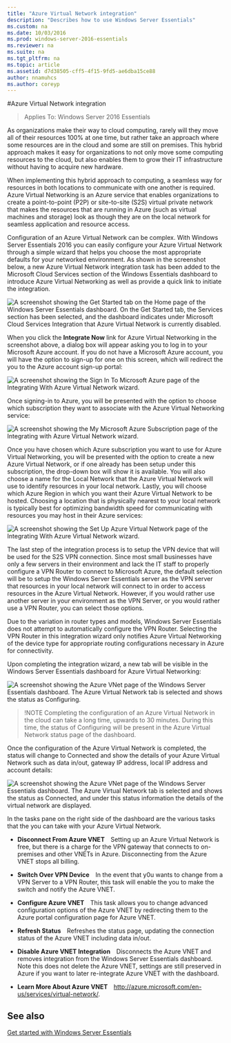 ```yaml
---
title: "Azure Virtual Network integration"
description: "Describes how to use Windows Server Essentials"
ms.custom: na
ms.date: 10/03/2016
ms.prod: windows-server-2016-essentials
ms.reviewer: na
ms.suite: na
ms.tgt_pltfrm: na
ms.topic: article
ms.assetid: d7d38505-cff5-4f15-9fd5-ae6dba15ce88
author: nnamuhcs
ms.author: coreyp
---
```


#Azure Virtual Network integration

>Applies To: Windows Server 2016 Essentials

As organizations make their way to cloud computing, rarely will they move all of their resources 100% at one time, but rather take an approach where some resources are in the cloud and some are still on premises. This hybrid approach makes it easy for organizations to not only move some computing resources to the cloud, but also enables them to grow their IT infrastructure without having to acquire new hardware.

When implementing this hybrid approach to computing, a seamless way for resources in both locations to communicate with one another is required. Azure Virtual Networking is an Azure service that enables organizations to create a point-to-point (P2P) or site-to-site (S2S) virtual private network that makes the resources that are running in Azure (such as virtual machines and storage) look as though they are on the local network for seamless application and resource access.

Configuration of an Azure Virtual Network can be complex. With Windows Server Essentials 2016 you can easily configure your Azure Virtual Network through a simple wizard that helps you choose the most appropriate defaults for your networked environment. As shown in the screenshot below, a new Azure Virtual Network integration task has been added to the Microsoft Cloud Services section of the Windows Essentials dashboard to introduce Azure Virtual Networking as well as provide a quick link to initiate the integration.

![A screenshot showing the Get Started tab on the Home page of the Windows Server Essentials dashboard. On the Get Started tab, the Services section has been selected, and the dashboard indicates under Microsoft Cloud Services Integration that Azure Virtual Network is currently disabled.](media/azure-virtual-network-1.PNG)

When you click the **Integrate Now** link for Azure Virtual Networking in the screenshot above, a dialog box will appear asking you to log in to your Microsoft Azure account. If you do not have a Microsoft Azure account, you will have the option to sign-up for one on this screen, which will redirect the you to the Azure account sign-up portal:

![A screenshot showing the Sign In To Microsoft Azure page of the Integrating With Azure Virtual Network wizard.](media/azure-virtual-network-2.PNG)

Once signing-in to Azure, you will be presented with the option to choose which subscription they want to associate with the Azure Virtual Networking service:

![A screenshot showing the My Microsoft Azure Subscription page of the Integrating with Azure Virtual Network wizard.](media/azure-virtual-network-3.PNG)

Once you have chosen which Azure subscription you want to use for Azure Virtual Networking, you will be presented with the option to create a new Azure Virtual Network, or if one already has been setup under this subscription, the drop-down box will show it is available. You will also choose a name for the Local Network that the Azure Virtual Network will use to identify resources in your local network. Lastly, you will choose which Azure Region in which you want their Azure Virtual Network to be hosted. Choosing a location that is physically nearest to your local network is typically best for optimizing bandwidth speed for communicating with resources you may host in their Azure services:

![A screenshot showing the Set Up Azure Virtual Network page of the Integrating With Azure Virtual Network wizard.](media/azure-virtual-network-4.PNG)

The last step of the integration process is to setup the VPN device that will be used for the S2S VPN connection. Since most small businesses have only a few servers in their environment and lack the IT staff to properly configure a VPN Router to connect to Microsoft Azure, the default selection will be to setup the Windows Server Essentials server as the VPN server that resources in your local network will connect to in order to access resources in the Azure Virtual Network. However, if you would rather use another server in your environment as the VPN Server, or you would rather use a VPN Router, you can select those options.

Due to the variation in router types and models, Windows Server Essentials does not attempt to automatically configure the VPN Router. Selecting the VPN Router in this integration wizard only notifies Azure Virtual Networking of the device type for appropriate routing configurations necessary in Azure for connectivity.

Upon completing the integration wizard, a new tab will be visible in the Windows Server Essentials dashboard for Azure Virtual Networking:

![A screenshot showing the Azure VNet page of the Windows Server Essentials dashboard. The Azure Virtual Network tab is selected and shows the status as Configuring.](media/azure-virtual-network-5.PNG)

>!NOTE
> Completing the configuration of an Azure Virtual Network in the cloud can take a long time, upwards to 30 minutes. During this time, the status of Configuring will be present in the Azure Virtual Network status page of the dashboard.

Once the configuration of the Azure Virtual Network is completed, the status will change to Connected and show the details of your Azure Virtual Network such as data in/out, gateway IP address, local IP address and account details:

![A screenshot showing the Azure VNet page of the Windows Server Essentials dashboard. The Azure Virtual Network tab is selected and shows the status as Connected, and under this status information the details of the virtual network are displayed.](media/azure-virtual-network-6.PNG)

In the tasks pane on the right side of the dashboard are the various tasks that the you can take with your Azure Virtual Network.

-   **Disconnect From Azure VNET** Setting up an Azure Virtual Network is free, but there is a charge for the VPN gateway that connects to on-premises and other VNETs in Azure. Disconnecting from the Azure VNET stops all billing.

-   **Switch Over VPN Device** In the event that y0u wants to change from a VPN Server to a VPN Router, this task will enable the you to make the switch and notify the Azure VNET.

-   **Configure Azure VNET** This task allows you to change advanced configuration options of the Azure VNET by redirecting them to the Azure portal configuration page for Azure VNET.

-   **Refresh Status** Refreshes the status page, updating the connection status of the Azure VNET including data in/out.

-   **Disable Azure VNET Integration** Disconnects the Azure VNET and removes integration from the Windows Server Essentials dashboard. Note this does not delete the Azure VNET, settings are still preserved in Azure if you want to later re-integrate Azure VNET with the dashboard.

-   **Learn More About Azure VNET** <http://azure.microsoft.com/en-us/services/virtual-network/>.

See also
--------
[Get started with Windows Server Essentials](get-started-with-windows-server-essentials.md)

